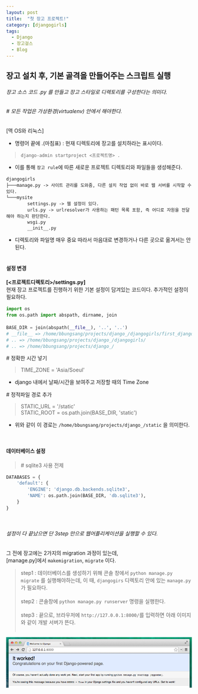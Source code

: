 ```yaml
---
layout: post
title:  "첫 장고 프로젝트!"
category: [djangogirls]
tags:
  - Django
  - 장고걸스
  - Blog
---
```



## 장고 설치 후, 기본 골격을 만들어주는 스크립트 실행
###### 장고 소스 코드 .py 를 만들고 장고 스타일로 디렉토리를 구성한다는 의미다.
###### \# 모든 작업은 가상환경(virtualenv) 안에서 해야한다.

[맥 OS와 리눅스]
- 명령어 끝에 .(마침표) : 현재 디렉토리에 장고를 설치하라는 표시이다.

> `django-admin startproject <프로젝트명> .`

- 이를 통해 `장고 rule`에 따른 새로운 프로젝트 디렉토리와 파일들을 생성해준다.

```text
djangogirls
├───manage.py -> 사이트 관리를 도와줌, 다른 설치 작업 없이 바로 웹 서버를 시작할 수 있다.
└───mysite
        settings.py -> 웹 설정이 있다.
        urls.py -> urlresolver가 사용하는 패턴 목록 포함, 즉 어디로 자원을 전달해야 하는지 판단한다.
        wsgi.py
        __init__.py
```
- 디렉토리와 파일명 매우 중요 따라서 마음대로 변경하거나 다른 곳으로 옮겨서는 안된다.<br><br>

#### 설정 변경
**[<프로젝트디렉토리>/settings.py]**<br>
현재 장고 프로젝트를 진행하기 위한 기본 설정이 담겨있는 코드이다. 추가적인 설정이 필요하다.

```python
import os
from os.path import abspath, dirname, join

BASE_DIR = join(abspath(__file__), '..', '..')
# __file__ => /home/bbungsang/projects/django_/djangogirls/first_django_project/settings.py
# .. => /home/bbungsang/projects/django_/djangogirls/
# .. => /home/bbungsang/projects/django_/
```

\# 정확한 시간 넣기<br>

> TIME_ZONE = 'Asia/Soeul'<br>
- django 내에서 날짜/시간을 보여주고 저장할 때의 Time Zone

\# 정적파일 경로 추가 <br>

> STATIC_URL = '/static' <br>
> STATIC_ROOT = os.path.join(BASE_DIR, 'static')<br>
- 위와 같이 이 경로는 `/home/bbungsang/projects/django_/static` 을 의미한다.

<br>

#### 데이터베이스 설정

> \# sqlite3 사용 전제
```python
DATABASES = {
    'default': {
        'ENGINE': 'django.db.backends.sqlite3',
        'NAME': os.path.join(BASE_DIR, 'db.sqlite3'),
    }
}
```

<br>

###### 설정이 다 끝났으면 단 *3step* 만으로 웹어플리케이션을 실행할 수 있다.
그 전에 장고에는 2가지의 migration 과정이 있는데, <br>
[manage.py]에서 `makemigration`, `migrate` 이다.

> step1 : 데이터베이스를 생성하기 위해 콘솔 창에서 `python manage.py migrate` 를 실행해야하는데, 이 때, `djangogirs` 디렉토리 안에 있는 `manage.py` 가 필요하다.<br><br>
> step2 : 콘솔창에 `python manage.py runserver` 명령을 실행한다.<br><br>
> step3 : 끝으로, 브라우저에 `http://127.0.0.1:8000/`를 입력하면 아래 이미지와 같이 개발 서버가 뜬다.<br><br>

![it_worked](./images/it_worked.png)
